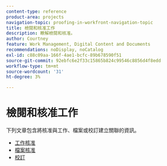 ```yaml
---
content-type: reference
product-area: projects
navigation-topic: proofing-in-workfront-navigation-topic
title: 檢閱和核准工作
description: 瞭解檢閱和核准。
author: Courtney
feature: Work Management, Digital Content and Documents
recommendations: noDisplay, noCatalog
exl-id: c88c09aa-166f-4ae1-bcfc-89b678590f51
source-git-commit: 92ebfc6e2f33c15865b824c99546c8856d4f8edd
workflow-type: tm+mt
source-wordcount: '31'
ht-degree: 3%

---
```


# 檢閱和核准工作

下列文章包含將核准與工作、檔案或校訂建立關聯的資訊。

<!-- * [Limited document and proof decision for non-paid users overview](/help/quicksilver/review-and-approve-work/proof-doc-decision-limits.md) -->
* [工作核准](../review-and-approve-work/manage-approvals/manage-approvals.md)
* [檔案核准](../review-and-approve-work/document-reviews-and-approvals/document-reviews-and-approvals.md)
* [校訂](../review-and-approve-work/proofing/proofing.md)

